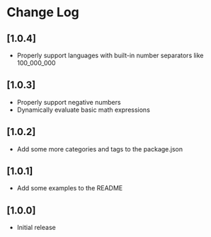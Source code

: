 # Change Log

## [1.0.4]
- Properly support languages with built-in number separators like 100_000_000

## [1.0.3]
- Properly support negative numbers
- Dynamically evaluate basic math expressions

## [1.0.2]
- Add some more categories and tags to the package.json

## [1.0.1]
- Add some examples to the README

## [1.0.0]
- Initial release
